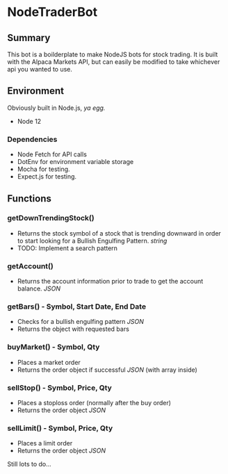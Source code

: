 # NodeTraderBot

## Summary
This bot is a boilderplate to make NodeJS bots for stock trading. It is built with the Alpaca Markets API, but can easily be modified to take whichever api you wanted to use.

## Environment
Obviously built in Node.js, _ya egg._
- Node 12

### Dependencies
- Node Fetch for API calls
- DotEnv for environment variable storage
- Mocha for testing.
- Expect.js for testing.

## Functions

### getDownTrendingStock()
- Returns the stock symbol of a stock that is trending downward in order to start looking for a Bullish Engulfing Pattern. _string_
- TODO: Implement a search pattern 

### getAccount()
- Returns the account information prior to trade to get the account balance. _JSON_

### getBars() - Symbol, Start Date, End Date
- Checks for a bullish engulfing pattern _JSON_
- Returns the object with requested bars

### buyMarket() - Symbol, Qty
- Places a market order
- Returns the order object if successful _JSON_ (with array inside)

### sellStop() - Symbol, Price, Qty
- Places a stoploss order (normally after the buy order)
- Returns the order object _JSON_

### sellLimit() - Symbol, Price, Qty
- Places a limit order 
- Returns the order object _JSON_

Still lots to do...


